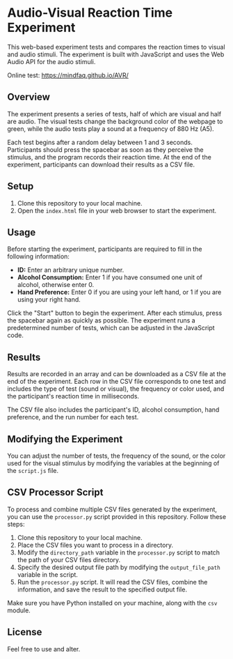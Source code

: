 # Audio-Visual Reaction Time Experiment

This web-based experiment tests and compares the reaction times to visual and audio stimuli. The experiment is built with JavaScript and uses the Web Audio API for the audio stimuli.

Online test: https://mindfaq.github.io/AVR/

## Overview

The experiment presents a series of tests, half of which are visual and half are audio. The visual tests change the background color of the webpage to green, while the audio tests play a sound at a frequency of 880 Hz (A5).

Each test begins after a random delay between 1 and 3 seconds. Participants should press the spacebar as soon as they perceive the stimulus, and the program records their reaction time. At the end of the experiment, participants can download their results as a CSV file.

## Setup

1. Clone this repository to your local machine.
2. Open the `index.html` file in your web browser to start the experiment.

## Usage

Before starting the experiment, participants are required to fill in the following information:

- **ID:** Enter an arbitrary unique number.
- **Alcohol Consumption:** Enter 1 if you have consumed one unit of alcohol, otherwise enter 0.
- **Hand Preference:** Enter 0 if you are using your left hand, or 1 if you are using your right hand.

Click the "Start" button to begin the experiment. After each stimulus, press the spacebar again as quickly as possible. The experiment runs a predetermined number of tests, which can be adjusted in the JavaScript code.

## Results

Results are recorded in an array and can be downloaded as a CSV file at the end of the experiment. Each row in the CSV file corresponds to one test and includes the type of test (sound or visual), the frequency or color used, and the participant's reaction time in milliseconds.

The CSV file also includes the participant's ID, alcohol consumption, hand preference, and the run number for each test.

## Modifying the Experiment

You can adjust the number of tests, the frequency of the sound, or the color used for the visual stimulus by modifying the variables at the beginning of the `script.js` file.

## CSV Processor Script

To process and combine multiple CSV files generated by the experiment, you can use the `processor.py` script provided in this repository. Follow these steps:

1. Clone this repository to your local machine.
2. Place the CSV files you want to process in a directory.
3. Modify the `directory_path` variable in the `processor.py` script to match the path of your CSV files directory.
4. Specify the desired output file path by modifying the `output_file_path` variable in the script.
5. Run the `processor.py` script. It will read the CSV files, combine the information, and save the result to the specified output file.

Make sure you have Python installed on your machine, along with the `csv` module.

## License

Feel free to use and alter.
